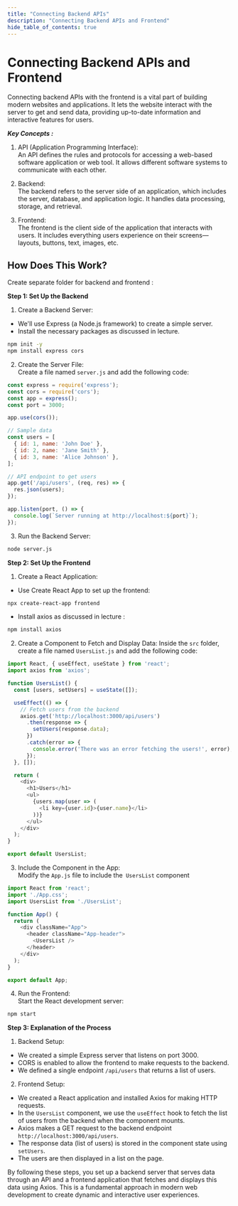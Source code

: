 ```yaml
---
title: "Connecting Backend APIs"
description: "Connecting Backend APIs and Frontend"
hide_table_of_contents: true
---
```


# Connecting Backend APIs and Frontend

Connecting backend APIs with the frontend is a vital part of building modern websites and applications. It lets the website interact with the server to get and send data, providing up-to-date information and interactive features for users.   

***Key Concepts :***
1. API (Application Programming Interface):  
An API defines the rules and protocols for accessing a web-based software application or web tool. It allows different software systems to communicate with each other.  

2. Backend:  
The backend refers to the server side of an application, which includes the server, database, and application logic. It handles data processing, storage, and retrieval.  

3. Frontend:  
The frontend is the client side of the application that interacts with users. It includes everything users experience on their screens—layouts, buttons, text, images, etc.  

## How Does This Work?
Create separate folder for backend and frontend :  

**Step 1: Set Up the Backend**  
1. Create a Backend Server:  
* We'll use Express (a Node.js framework) to create a simple server.  
* Install the necessary packages as discussed in lecture.  

```bash
npm init -y
npm install express cors
```

2. Create the Server File:  
Create a file named `server.js` and add the following code:  

```javascript
const express = require('express');
const cors = require('cors');
const app = express();
const port = 3000;

app.use(cors());

// Sample data
const users = [
  { id: 1, name: 'John Doe' },
  { id: 2, name: 'Jane Smith' },
  { id: 3, name: 'Alice Johnson' },
];

// API endpoint to get users
app.get('/api/users', (req, res) => {
  res.json(users);
});

app.listen(port, () => {
  console.log(`Server running at http://localhost:${port}`);
});
```  

3. Run the Backend Server:

```bash
node server.js
```

**Step 2: Set Up the Frontend**  
1. Create a React Application:  
* Use Create React App to set up the frontend:
```bash
npx create-react-app frontend
```  

* Install axios as discussed in lecture :  
```bash
npm install axios
```   
2. Create a Component to Fetch and Display Data:
Inside the `src` folder, create a file named `UsersList.js` and add the following code:

```javascript
import React, { useEffect, useState } from 'react';
import axios from 'axios';

function UsersList() {
  const [users, setUsers] = useState([]);

  useEffect(() => {
    // Fetch users from the backend
    axios.get('http://localhost:3000/api/users')
      .then(response => {
        setUsers(response.data);
      })
      .catch(error => {
        console.error('There was an error fetching the users!', error);
      });
  }, []);

  return (
    <div>
      <h1>Users</h1>
      <ul>
        {users.map(user => (
          <li key={user.id}>{user.name}</li>
        ))}
      </ul>
    </div>
  );
}

export default UsersList;
```  

3. Include the Component in the App:  
Modify the `App.js` file to include the` UsersList` component  

```javascript
import React from 'react';
import './App.css';
import UsersList from './UsersList';

function App() {
  return (
    <div className="App">
      <header className="App-header">
        <UsersList />
      </header>
    </div>
  );
}

export default App;
```

4. Run the Frontend:  
Start the React development server:  
```bash
npm start
```

**Step 3: Explanation of the Process**

1. Backend Setup:  
* We created a simple Express server that listens on port 3000.  
* CORS is enabled to allow the frontend to make requests to the backend.  
* We defined a single endpoint `/api/users` that returns a list of users.  

2. Frontend Setup:
* We created a React application and installed Axios for making HTTP requests.
* In the `UsersList` component, we use the `useEffect` hook to fetch the list of users from the backend when the component mounts.
* Axios makes a GET request to the backend endpoint `http://localhost:3000/api/users`.  
* The response data (list of users) is stored in the component state using `setUsers`.
* The users are then displayed in a list on the page.  

By following these steps, you set up a backend server that serves data through an API and a frontend application that fetches and displays this data using Axios. This is a fundamental approach in modern web development to create dynamic and interactive user experiences.
